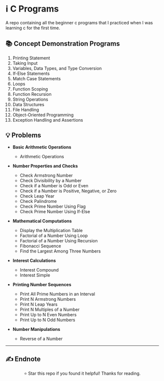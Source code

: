 # ℹ️ C Programs
A repo containing all the beginner c programs that I practiced when I was learning c for the first time.

## 📚 Concept Demonstration Programs

1. Printing Statement  
2. Taking Input  
3. Variables, Data Types, and Type Conversion  
4. If-Else Statements  
5. Match Case Statements  
6. Loops  
7. Function Scoping  
8. Function Recursion  
9. String Operations  
10. Data Structures  
11. File Handling  
12. Object-Oriented Programming  
13. Exception Handling and Assertions  


## 💡 Problems

- **Basic Arithmetic Operations**  
  - Arithmetic Operations  

- **Number Properties and Checks**  
  - Check Armstrong Number  
  - Check Divisibility by a Number  
  - Check if a Number is Odd or Even  
  - Check if a Number is Positive, Negative, or Zero  
  - Check Leap Year  
  - Check Palindrome  
  - Check Prime Number Using Flag  
  - Check Prime Number Using If-Else  

- **Mathematical Computations**  
  - Display the Multiplication Table  
  - Factorial of a Number Using Loop  
  - Factorial of a Number Using Recursion  
  - Fibonacci Sequence  
  - Find the Largest Among Three Numbers  

- **Interest Calculations**  
  - Interest Compound  
  - Interest Simple  

- **Printing Number Sequences**  
  - Print All Prime Numbers in an Interval  
  - Print N Armstrong Numbers  
  - Print N Leap Years  
  - Print N Multiples of a Number  
  - Print Up to N Even Numbers  
  - Print Up to N Odd Numbers  

- **Number Manipulations**  
  - Reverse of a Number  

---

## ✍️ Endnote

<p align="center">⭐ Star this repo if you found it helpful! Thanks for reading.</p>